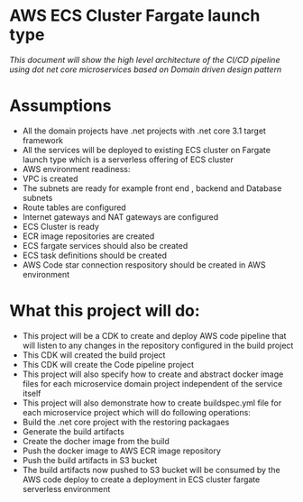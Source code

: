 # AWS ECS Cluster Fargate launch type
*This document will show the high level architecture of the CI/CD pipeline using dot net core microservices based on Domain driven design pattern*

# Assumptions
* All the domain projects have .net projects with .net core 3.1 target framework
* All the services will be deployed to existing ECS cluster on Fargate launch type which is a serverless offering of ECS cluster
* AWS environment readiness:
 * VPC is created
 * The subnets are ready for example front end , backend and Database subnets
 * Route tables are configured
 * Internet gateways and NAT gateways are configured
 * ECS Cluster is ready
 * ECR image repositories are created
 * ECS fargate services should also be created
 * ECS task definitions should be created
 * AWS Code star connection respository should be created in AWS environment

# What this project will do:
* This project will be a CDK to create and deploy AWS code pipeline that will listen to any changes in the repository configured in the build project
* This CDK will created the build project
* This CDK will create the Code pipeline project
* This project will also specify how to create and abstract docker image files for each microservice domain project independent of the service itself
* This project will also demonstrate how to create buildspec.yml file for each microservice project which will do following operations:
 * Build the .net core project with the restoring packagaes
 * Generate the build artifacts
 * Create the docher image from the build
 * Push the docker image to AWS ECR image repository
 * Push the build artifacts in S3 bucket
* The build artifacts now pushed to S3 bucket will be consumed by the AWS code deploy to create a deployment in ECS cluster fargate serverless environment
